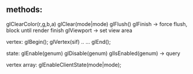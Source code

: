 methods:
-------------------------
glClearColor(r,g,b,a)
glClear(mode|mode)
glFlush()
glFinish   -> force flush, block until render finish
glViewport  -> set view area

vertex:
	glBegin();
		glVertex(sif) ..
		...
	glEnd();

state:
	glEnable(genum)
	glDisable(genum)
	glIsEnabled(genum)  ->  query

vertex array:
	glEnableClientState(mode|mode);	
 